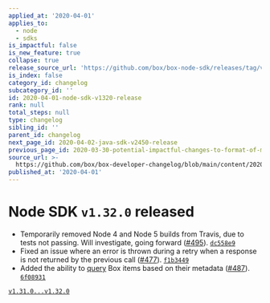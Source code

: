 ```yaml
---
applied_at: '2020-04-01'
applies_to:
  - node
  - sdks
is_impactful: false
is_new_feature: true
collapse: true
release_source_url: 'https://github.com/box/box-node-sdk/releases/tag/v1.32.0'
is_index: false
category_id: changelog
subcategory_id: ''
id: 2020-04-01-node-sdk-v1320-release
rank: null
total_steps: null
type: changelog
sibling_id: ''
parent_id: changelog
next_page_id: 2020-04-02-java-sdk-v2450-release
previous_page_id: 2020-03-30-potential-impactful-changes-to-format-of-metadata-date-fields
source_url: >-
  https://github.com/box/box-developer-changelog/blob/main/content/2020/04-01-node-sdk-v1320-release.md
published_at: '2020-04-01'
---
```

# Node SDK `v1.32.0` released

* Temporarily removed Node 4 and Node 5 builds from Travis, due to tests not passing.  Will investigate, going forward ([#495](https://github.com/box/box-node-sdk/pull/495)). [`dc558e9`](https://github.com/box/box-node-sdk/commit/dc558e9)
* Fixed an issue where an error is thrown during a retry when a response is not returned by the previous call  ([#477](https://github.com/box/box-node-sdk/pull/477)). [`f1b3449`](https://github.com/box/box-node-sdk/commit/f1b3449)
* Added the ability to [query](./docs/metadata.md#query) Box items based on their metadata ([#487](https://github.com/box/box-node-sdk/pull/487)). [`6f08931`](https://github.com/box/box-node-sdk/commit/6f08931)

[`v1.31.0...v1.32.0`](https://github.com/box/box-node-sdk/compare/`v1.31.0...v1.32.0`)
